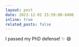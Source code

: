 ```yaml
---
layout: post
date: 2023-12-01 15:59:00-0400
inline: true
related_posts: false
---
```


I passed my PhD defense! :sparkles: :smile:
